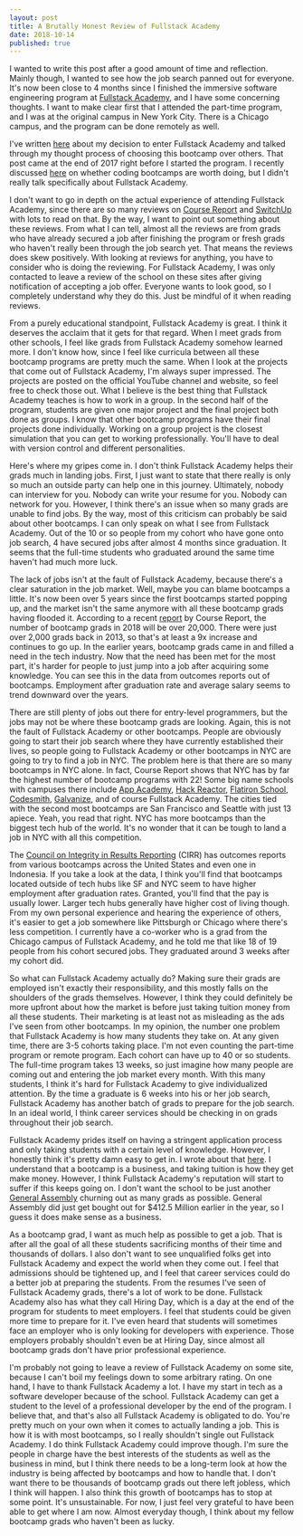 ```yaml
---
layout: post
title: A Brutally Honest Review of Fullstack Academy
date: 2018-10-14
published: true
---
```


I wanted to write this post after a good amount of time and reflection. Mainly though, I wanted to see how the job search panned out for everyone. It's now been close to 4 months since I finished the immersive software engineering program at [Fullstack Academy](https://www.fullstackacademy.com/), and I have some concerning thoughts. I want to make clear first that I attended the part-time program, and I was at the original campus in New York City. There is a Chicago campus, and the program can be done remotely as well.

I've written [here](http://www.marcopchen.com/2017/12/29/changing-careers-and-coding-bootcamps.html) about my decision to enter Fullstack Academy and talked through my thought process of choosing this bootcamp over others. That post came at the end of 2017 right before I started the program. I recently discussed [here](http://www.marcopchen.com/2018/08/20/truth-about-coding-bootcamps.html) on whether coding bootcamps are worth doing, but I didn't really talk specifically about Fullstack Academy.

I don't want to go in depth on the actual experience of attending Fullstack Academy, since there are so many reviews on [Course Report](https://www.coursereport.com/) and [SwitchUp](https://www.switchup.org/) with lots to read on that. By the way, I want to point out something about these reviews. From what I can tell, almost all the reviews are from grads who have already secured a job after finishing the program or fresh grads who haven't really been through the job search yet. That means the reviews does skew positively. With looking at reviews for anything, you have to consider who is doing the reviewing. For Fullstack Academy, I was only contacted to leave a review of the school on these sites after giving notification of accepting a job offer. Everyone wants to look good, so I completely understand why they do this. Just be mindful of it when reading reviews.

From a purely educational standpoint, Fullstack Academy is great. I think it deserves the acclaim that it gets for that regard. When I meet grads from other schools, I feel like grads from Fullstack Academy somehow learned more. I don't know how, since I feel like curricula between all these bootcamp programs are pretty much the same. When I look at the projects that come out of Fullstack Academy, I'm always super impressed. The projects are posted on the official YouTube channel and website, so feel free to check those out. What I believe is the best thing that Fullstack Academy teaches is how to work in a group. In the second half of the program, students are given one major project and the final project both done as groups. I know that other bootcamp programs have their final projects done individually. Working on a group project is the closest simulation that you can get to working professionally. You'll have to deal with version control and different personalities.

Here's where my gripes come in. I don't think Fullstack Academy helps their grads much in landing jobs. First, I just want to state that there really is only so much an outside party can help one in this journey. Ultimately, nobody can interview for you. Nobody can write your resume for you. Nobody can network for you. However, I think there's an issue when so many grads are unable to find jobs. By the way, most of this criticism can probably be said about other bootcamps. I can only speak on what I see from Fullstack Academy. Out of the 10 or so people from my cohort who have gone onto job search, 4 have secured jobs after almost 4 months since graduation. It seems that the full-time students who graduated around the same time haven't had much more luck.

The lack of jobs isn't at the fault of Fullstack Academy, because there's a clear saturation in the job market. Well, maybe you can blame bootcamps a little. It's now been over 5 years since the first bootcamps started popping up, and the market isn't the same anymore with all these bootcamp grads having flooded it. According to a recent [report](https://www.coursereport.com/reports/2018-coding-bootcamp-market-size-researchh) by Course Report, the number of bootcamp grads in 2018 will be over 20,000. There were just over 2,000 grads back in 2013, so that's at least a 9x increase and continues to go up. In the earlier years, bootcamp grads came in and filled a need in the tech industry. Now that the need has been met for the most part, it's harder for people to just jump into a job after acquiring some knowledge. You can see this in the data from outcomes reports out of bootcamps. Employment after graduation rate and average salary seems to trend downward over the years.

There are still plenty of jobs out there for entry-level programmers, but the jobs may not be where these bootcamp grads are looking. Again, this is not the fault of Fullstack Academy or other bootcamps. People are obviously going to start their job search where they have currently established their lives, so people going to Fullstack Academy or other bootcamps in NYC are going to try to find a job in NYC. The problem here is that there are so many bootcamps in NYC alone. In fact, Course Report shows that NYC has by far the highest number of bootcamp programs with 22! Some big name schools with campuses there include [App Academy](https://www.appacademy.io/), [Hack Reactor](https://www.hackreactor.com/), [Flatiron School](https://flatironschool.com/), [Codesmith](http://www.codesmith.io/), [Galvanize](https://www.galvanize.com/), and of course Fullstack Academy. The cities tied with the second most bootcamps are San Francisco and Seattle with just 13 apiece. Yeah, you read that right. NYC has more bootcamps than the biggest tech hub of the world. It's no wonder that it can be tough to land a job in NYC with all this competition.

The [Council on Integrity in Results Reporting](https://cirr.org/) (CIRR) has outcomes reports from various bootcamps across the United States and even one in Indonesia. If you take a look at the data, I think you'll find that bootcamps located outside of tech hubs like SF and NYC seem to have higher employment after graduation rates. Granted, you'll find that the pay is usually lower. Larger tech hubs generally have higher cost of living though. From my own personal experience and hearing the experience of others, it's easier to get a job somewhere like Pittsburgh or Chicago where there's less competition. I currently have a co-worker who is a grad from the Chicago campus of Fullstack Academy, and he told me that like 18 of 19 people from his cohort secured jobs. They graduated around 3 weeks after my cohort did.

So what can Fullstack Academy actually do? Making sure their grads are employed isn't exactly their responsibility, and this mostly falls on the shoulders of the grads themselves. However, I think they could definitely be more upfront about how the market is before just taking tuition money from all these students. Their marketing is at least not as misleading as the ads I've seen from other bootcamps. In my opinion, the number one problem that Fullstack Academy is how many students they take on. At any given time, there are 3-5 cohorts taking place. I'm not even counting the part-time program or remote program. Each cohort can have up to 40 or so students. The full-time program takes 13 weeks, so just imagine how many people are coming out and entering the job market every month. With this many students, I think it's hard for Fullstack Academy to give individualized attention. By the time a graduate is 6 weeks into his or her job search, Fullstack Academy has another batch of grads to prepare for the job search. In an ideal world, I think career services should be checking in on grads throughout their job search.

Fullstack Academy prides itself on having a stringent application process and only taking students with a certain level of knowledge. However, I honestly think it's pretty damn easy to get in. I wrote about that [here](http://www.marcopchen.com/2018/01/01/how-i-got-into-fullstack-academy.html). I understand that a bootcamp is a business, and taking tuition is how they get make money. However, I think Fullstack Academy's reputation will start to suffer if this keeps going on. I don't want the school to be just another [General Assembly](https://generalassemb.ly/) churning out as many grads as possible. General Assembly did just get bought out for $412.5 Million earlier in the year, so I guess it does make sense as a business.

As a bootcamp grad, I want as much help as possible to get a job. That is after all the goal of all these students sacrificing months of their time and thousands of dollars. I also don't want to see unqualified folks get into Fullstack Academy and expect the world when they come out. I feel that admissions should be tightened up, and I feel that career services could do a better job at preparing the students. From the resumes I've seen of Fullstack Academy grads, there's a lot of work to be done. Fullstack Academy also has what they call Hiring Day, which is a day at the end of the program for students to meet employers. I feel that students could be given more time to prepare for it. I've even heard that students will sometimes face an employer who is only looking for developers with experience. Those employers probably shouldn't even be at Hiring Day, since almost all bootcamp grads don't have prior professional experience.

I'm probably not going to leave a review of Fullstack Academy on some site, because I can't boil my feelings down to some arbitrary rating. On one hand, I have to thank Fullstack Academy a lot. I have my start in tech as a software developer because of the school. Fullstack Academy can get a student to the level of a professional developer by the end of the program. I believe that, and that's also all Fullstack Academy is obligated to do. You're pretty much on your own when it comes to actually landing a job. This is how it is with most bootcamps, so I really shouldn't single out Fullstack Academy. I do think Fullstack Academy could improve though. I'm sure the people in charge have the best interests of the students as well as the business in mind, but I think there needs to be a long-term look at how the industry is being affected by bootcamps and how to handle that. I don't want there to be thousands of bootcamp grads out there left jobless, which I think will happen. I also think this growth of bootcamps has to stop at some point. It's unsustainable. For now, I just feel very grateful to have been able to get where I am now. Almost everyday though, I think about my fellow bootcamp grads who haven't been as lucky.
